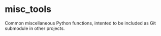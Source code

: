 # misc_tools
Common miscellaneous Python functions, intented to be included as Git submodule in other projects.
